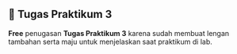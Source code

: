 ## 📌 Tugas Praktikum 3  
**Free** penugasan **Tugas Praktikum 3** karena sudah membuat lengan tambahan serta maju untuk menjelaskan saat praktikum di lab.